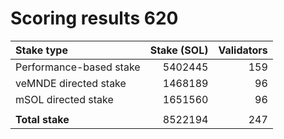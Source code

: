 # Scoring results 620

| Stake type              | Stake (SOL)    | Validators     |
|:------------------------|---------------:|---------------:|
| Performance-based stake | 5402445        | 159            |
| veMNDE directed stake   | 1468189        | 96             |
| mSOL directed stake     | 1651560        | 96             |
|                         |                |                |
| **Total stake**         | 8522194        | 247            |